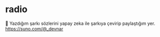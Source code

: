 # radio
🎵 Yazdığım şarkı sözlerini yapay zeka ile şarkıya çevirip paylaştığım yer.
https://suno.com/@_devnar
